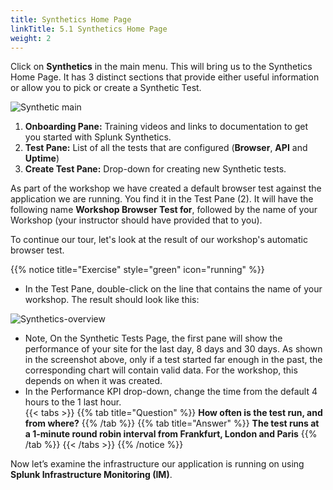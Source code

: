```yaml
---
title: Synthetics Home Page
linkTitle: 5.1 Synthetics Home Page
weight: 2
---
```


Click on **Synthetics** in the main menu. This will bring us to the Synthetics Home Page. It has 3 distinct sections that provide either useful information or allow you to pick or create a Synthetic Test.

![Synthetic main](../images/synthetics-main.png)

1. **Onboarding Pane:** Training videos and links to documentation to get you started with Splunk Synthetics.
2. **Test Pane:** List of all the tests that are configured (**Browser**, **API** and **Uptime**)
3. **Create Test Pane:** Drop-down for creating new Synthetic tests.

As part of the workshop we have created a default browser test against the application we are running. You find it in the Test Pane (2). It will have the following name **Workshop Browser Test for**, followed by the name of your Workshop (your instructor should have provided that to you).

To continue our tour, let's look at the result of our workshop's automatic browser test.  

{{% notice title="Exercise" style="green" icon="running" %}}

* In the Test Pane, double-click on the line that contains the name of your workshop. The result should look like this:

![Synthetics-overview](../images/synthetics-test-overview.png)

* Note, On the Synthetic Tests Page, the first pane will show the performance of your site for the last day, 8 days and 30 days. As shown in the screenshot above, only if a test started far enough in the past, the corresponding chart will contain valid data. For the workshop, this depends on when it was created.
* In the Performance KPI drop-down, change the time from the default 4 hours to the 1 last hour.  
{{< tabs >}}
{{% tab title="Question" %}}
**How often is the test run, and from where?**
{{% /tab %}}
{{% tab title="Answer" %}}
**The test runs at a 1-minute round robin interval from Frankfurt, London and Paris**
{{% /tab %}}
{{< /tabs >}}
{{% /notice %}}

Now let’s examine the infrastructure our application is running on using **Splunk Infrastructure Monitoring (IM)**.
